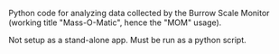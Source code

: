 Python code for analyzing data collected by the Burrow Scale Monitor (working title "Mass-O-Matic", hence the "MOM" usage). 

Not setup as a stand-alone app. Must be run as a python script.
